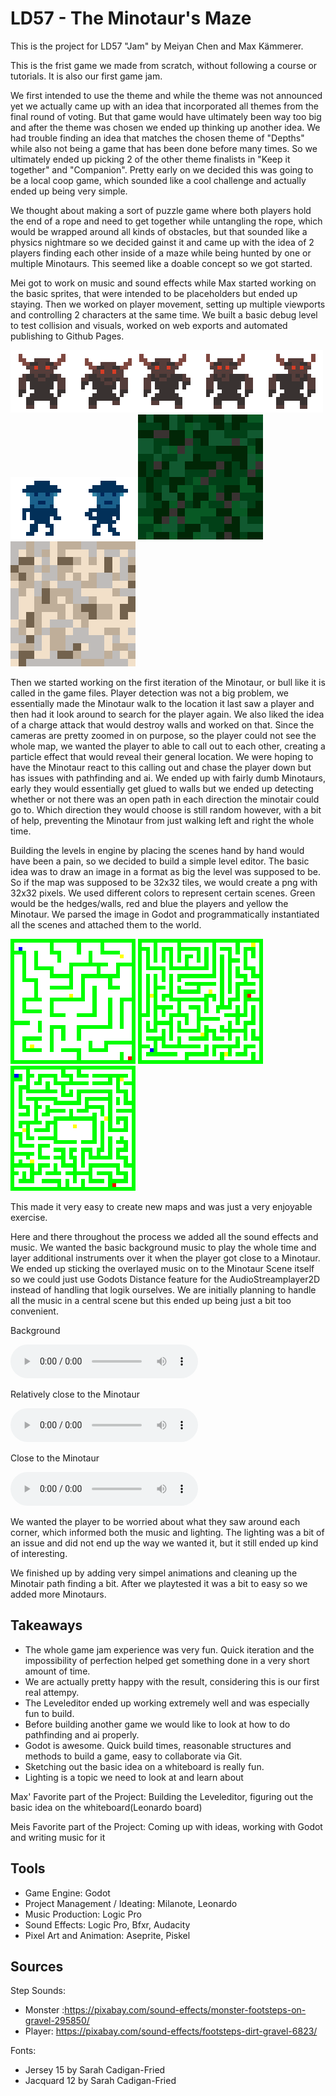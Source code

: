 # LD57 - The Minotaur's Maze
This is the project for LD57 "Jam" by Meiyan Chen and Max Kämmerer.

This is the frist game we made from scratch, without following a course or tutorials. It is also our first game jam.

We first intended to use the theme and while the theme was not announced yet we actually came up with an idea that incorporated all themes from the final round of voting. But that game would have ultimately been way too big and after the theme was chosen we ended up thinking up another idea. We had trouble finding an idea that matches the chosen theme of "Depths" while also not being a game that has been done before many times. So we ultimately ended up picking 2 of the other theme finalists in "Keep it together" and "Companion". Pretty early on we decided this was going to be a local coop game, which sounded like a cool challenge and actually ended up being very simple. 

We thought about making a sort of puzzle game where both players hold the end of a rope and need to get together while untangling the rope, which would be wrapped around all kinds of obstacles, but that sounded like a physics nightmare so we decided gainst it and came up with the idea of 2 players finding each other inside of a maze while being hunted by one or multiple Minotaurs. This seemed like a doable concept so we got started.

Mei got to work on music and sound effects while Max started working on the basic sprites, that were intended to be placeholders but ended up staying. Then we worked on player movement, setting up multiple viewports and controlling 2 characters at the same time. We built a basic debug level to test collision and visuals, worked on web exports and automated publishing to Github Pages.

<img src="./graphics/bull.png" alt="Minotaur" width="500" style="image-rendering: pixelated"/>

<img src="./graphics/player.png" alt="Player" width="200" style="image-rendering: pixelated"/>


<img src="./graphics/hedge.png" alt="Hedge" width="200" style="image-rendering: pixelated"/>
<img src="./graphics/floor.png" alt="Hedge" width="200" style="image-rendering: pixelated"/>

Then we started working on the first iteration of the Minotaur, or bull like it is called in the game files. Player detection was not a big problem, we essentially made the Minotaur walk to the location it last saw a player and then had it look around to search for the player again. We also liked the idea of a charge attack that would destroy walls and worked on that. Since the cameras are pretty zoomed in on purpose, so the player could not see the whole map, we wanted the player to able to call out to each other, creating a particle effect that would reveal their general location. We were hoping to have the Minotaur react to this calling out and chase the player down but has issues with pathfinding and ai. We ended up with fairly dumb Minotaurs, early they would essentially get glued to walls but we ended up detecting whether or not there was an open path in each direction the minotair could go to. Which direction they would choose is still random however, with a bit of help, preventing the Minotaur from just walking left and right the whole time.

Building the levels in engine by placing the scenes hand by hand would have been a pain, so we decided to build a simple level editor. The basic idea was to draw an image in a format as big the level was supposed to be. So if the map was supposed to be 32x32 tiles, we would create a png with 32x32 pixels. We used different colors to represent certain scenes. Green would be the hedges/walls, red and blue the players and yellow the Minotaur. We parsed the image in Godot and programmatically instantiated all the scenes and attached them to the world.

<img src="./scenes/levels/Maze_01.png" alt="Maze Example 1" width="200" style="image-rendering: pixelated"/>
<img src="./scenes/levels/Maze_02.png" alt="Maze Example 2" width="200" style="image-rendering: pixelated"/>
<img src="./scenes/levels/Maze_03.png" alt="Maze Example 3" width="200" style="image-rendering: pixelated"/>

This made it very easy to create new maps and was just a very enjoyable exercise.

Here and there throughout the process we added all the sound effects and music. We wanted the basic background music to play the whole time and layer additional instruments over it when the player got close to a Minotaur. We ended up sticking the overlayed music on to the Minotaur Scene itself so we could just use Godots Distance feature for the AudioStreamplayer2D instead of handling that logik ourselves. We are initially planning to handle all the music in a central scene but this ended up being just a bit too convenient.

Background

<audio controls src="./sound/Background_1.mp3"></audio>

Relatively close to the Minotaur

<audio controls src="./sound/Monster_1.mp3"></audio>

Close to the Minotaur

<audio controls src="./sound/Excitement_1.mp3"></audio>

We wanted the player to be worried about what they saw around each corner, which informed both the music and lighting. The lighting was a bit of an issue and did not end up the way we wanted it, but it still ended up kind of interesting.

We finished up by adding very simpel animations and cleaning up the Minotair path finding a bit. After we playtested it was a bit to easy so we added more Minotaurs.


## Takeaways
- The whole game jam experience was very fun. Quick iteration and the impossibility of perfection helped get something done in a very short amount of time.
- We are actually pretty happy with the result, considering this is our first real attempy.
- The Leveleditor ended up working extremely well and was especially fun to build.
- Before building another game we would like to look at how to do pathfinding and ai properly.
- Godot is awesome. Quick build times, reasonable structures and methods to build a game, easy to collaborate via Git.
- Sketching out the basic idea on a whiteboard is really fun.
- Lighting is a topic we need to look at and learn about

Max' Favorite part of the Project: Building the Leveleditor, figuring out the basic idea on the whiteboard(Leonardo board)

Meis Favorite part of the Project: Coming up with ideas, working with Godot and writing music for it

## Tools

- Game Engine: Godot
- Project Management / Ideating: Milanote, Leonardo
- Music Production: Logic Pro
- Sound Effects: Logic Pro, Bfxr, Audacity
- Pixel Art and Animation: Aseprite, Piskel

## Sources
Step Sounds:
- Monster :https://pixabay.com/sound-effects/monster-footsteps-on-gravel-295850/
- Player:  https://pixabay.com/sound-effects/footsteps-dirt-gravel-6823/

Fonts: 
- Jersey 15 by Sarah Cadigan-Fried
- Jacquard 12 by Sarah Cadigan-Fried